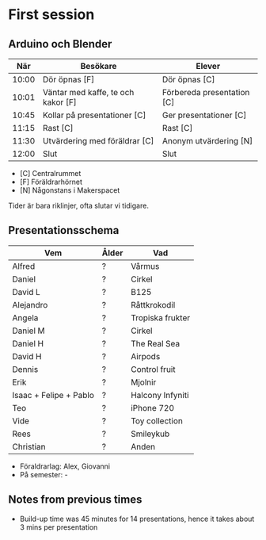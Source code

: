 # First session

## Arduino och Blender

När  |Besökare                           | Elever
-----|-----------------------------------|-----------------------
10:00|Dör öpnas [F]                      | Dör öpnas [C]
10:01|Väntar med kaffe, te och kakor [F] | Förbereda presentation [C]
10:45|Kollar på presentationer  [C]      | Ger presentationer  [C]
11:15|Rast [C]                           | Rast  [C]
11:30|Utvärdering med föräldrar [C]      | Anonym utvärdering [N]
12:00|Slut                               | Slut

 * [C] Centralrummet
 * [F] Föräldrarhörnet
 * [N] Någonstans i Makerspacet

Tider är bara riklinjer, ofta slutar vi tidigare.

## Presentationsschema

Vem                   |Ålder        |Vad
----------------------|-------------|----------------
Alfred                |?            |Vårmus
Daniel                |?            |Cirkel
David L               |?            |B125
Alejandro             |?            |Råttkrokodil
Angela                |?            |Tropiska frukter
Daniel M              |?            |Cirkel
Daniel H              |?            |The Real Sea
David H               |?            |Airpods
Dennis                |?            |Control fruit
Erik                  |?            |Mjolnir
Isaac + Felipe + Pablo|?            |Halcony Infyniti
Teo                   |?            |iPhone 720
Vide                  |?            |Toy collection
Rees                  |?            |Smileykub
Christian             |?            |Anden

- Föraldrarlag: Alex, Giovanni
- På semester: -

## Notes from previous times

 * Build-up time was 45 minutes for 14 presentations,
   hence it takes about 3 mins per presentation
